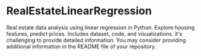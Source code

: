 # RealEstateLinearRegression
Real estate data analysis using linear regression in Python. Explore housing features, predict prices. Includes dataset, code, and visualizations. it's challenging to provide detailed information. You may consider providing additional information in the README file of your repository.


